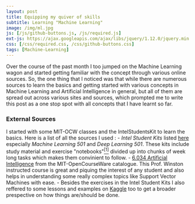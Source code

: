 ```yaml
---
layout: post
title: Equipping my quiver of skills
subtitle: Learning "Machine Learning"
image: /img/ml.jpg
js: [/js/github-buttons.js, /js/required.js]
ext-js: https://ajax.googleapis.com/ajax/libs/jquery/1.12.0/jquery.min.js
css: [/css/required.css, /css/github-buttons.css]
tags: [Machine-Learning]
---
```

Over the course of the past month I too jumped on the Machine Learning wagon and started getting familiar with the concept through various online sources. So, the one thing that I noticed was that while there are numerous sources to learn the basics and getting started with various
concepts in Machine Learning and Artificial Intelligence in general, but all of them are spread out across various sites and sources, which prompted me to write this post as a one stop spot with all concepts that I have learnt so far.
### External Sources
I started with some MIT-OCW classes and the IntelStudentsKit to learn the basics. Here is a list of all the sources I used : 
	- *Intel Student Kits* listed [here](https://software.intel.com/en-us/ai-academy/students/kits) especially _Machine Learning 501_ and _Deep Learning 501_. These kits include study material and exercise "notebooks"<a href="#notebooks"><sup>[1]</sup></a> divided up into
             chunks of week long tasks which makes them convinient to follow.
	- [6.034 Artificial Intelligence](https://ocw.mit.edu/courses/electrical-engineering-and-computer-science/6-034-artificial-intelligence-fall-2010/) from the MIT-OpenCourseWare catalogue. This Prof. Winston instructed course is great and piquing the interest of any student and 
	also helps in understanding some really complex topics like Support Vector Machines with ease.
	- Besides the exercises in the Intel Student Kits I also reffered to some lessons and examples on [Kaggle](https://www.kaggle.com/learn/machine-learning) too to get a broader prespective on how things are/should be done.


